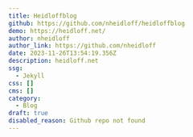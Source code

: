 ```yaml
---
title: Heidloffblog
github: https://github.com/nheidloff/heidloffblog
demo: https://heidloff.net/
author: nheidloff
author_link: https://github.com/nheidloff
date: 2023-11-26T13:54:19.356Z
description: heidloff.net
ssg:
  - Jekyll
css: []
cms: []
category:
  - Blog
draft: true
disabled_reason: Github repo not found
---
```

